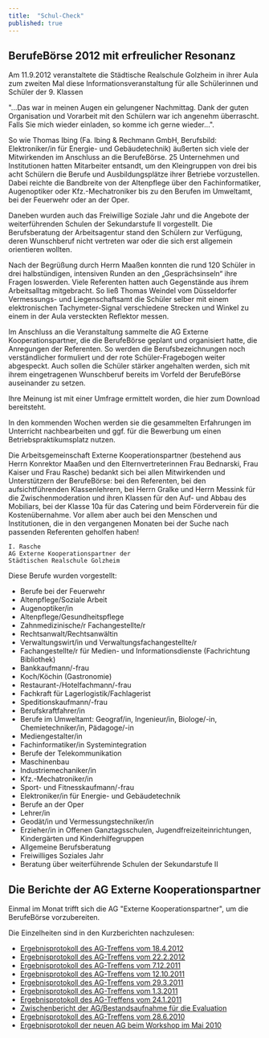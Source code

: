 ```yaml
---
title:  "Schul-Check"
published: true
---
```


## BerufeBörse 2012 mit erfreulicher Resonanz

Am 11.9.2012 veranstaltete die Städtische Realschule Golzheim in ihrer Aula zum zweiten Mal diese Informationsveranstaltung für alle Schülerinnen und Schüler der 9. Klassen

"...Das war in meinen Augen ein gelungener Nachmittag. Dank der guten Organisation und Vorarbeit mit den Schülern war ich angenehm überrascht. Falls Sie mich wieder einladen, so komme ich gerne wieder…". 

So wie Thomas Ibing (Fa. Ibing & Rechmann GmbH, Berufsbild: Elektroniker/in für Energie- und Gebäudetechnik) äußerten sich viele der Mitwirkenden im Anschluss an die BerufeBörse. 25 Unternehmen und Institutionen hatten Mitarbeiter entsandt, um den Kleingruppen von drei bis acht Schülern die Berufe und Ausbildungsplätze ihrer Betriebe vorzustellen. Dabei reichte die Bandbreite von der Altenpflege über den Fachinformatiker, Augenoptiker oder Kfz.-Mechatroniker bis zu den Berufen im Umweltamt, bei der Feuerwehr oder an der Oper. 

Daneben wurden auch das Freiwillige Soziale Jahr und die Angebote der weiterführenden Schulen der Sekundarstufe II vorgestellt. Die Berufsberatung der Arbeitsagentur stand den Schülern zur Verfügung, deren Wunschberuf nicht vertreten war oder die sich erst allgemein orientieren wollten.

Nach der Begrüßung durch Herrn Maaßen konnten die rund 120 Schüler in drei halbstündigen, intensiven Runden an den „Gesprächsinseln“ ihre Fragen loswerden. Viele Referenten hatten auch Gegenstände aus ihrem Arbeitsalltag mitgebracht. So ließ Thomas Weindel vom Düsseldorfer Vermessungs- und Liegenschaftsamt die Schüler selber mit einem elektronischen Tachymeter-Signal verschiedene Strecken und Winkel zu einem in der Aula versteckten Reflektor messen.

Im Anschluss an die Veranstaltung sammelte die AG Externe Kooperationspartner, die die BerufeBörse geplant und organisiert hatte, die Anregungen der Referenten. So werden die Berufsbezeichnungen noch verständlicher formuliert und der rote Schüler-Fragebogen weiter abgespeckt. Auch sollen die Schüler stärker angehalten werden, sich mit ihrem eingetragenen Wunschberuf bereits im Vorfeld der BerufeBörse auseinander zu setzen. 

Ihre Meinung ist mit einer Umfrage ermittelt worden, die hier zum Download bereitsteht.

In den kommenden Wochen werden sie die gesammelten Erfahrungen im Unterricht nachbearbeiten und ggf. für die Bewerbung um einen Betriebspraktikumsplatz nutzen.

Die Arbeitsgemeinschaft Externe Kooperationspartner (bestehend aus Herrn Konrektor Maaßen und den Elternvertreterinnen Frau Bednarski, Frau Kaiser und Frau Rasche) bedankt sich bei allen Mitwirkenden und Unterstützern der BerufeBörse: bei den Referenten, bei den aufsichtführenden Klassenlehrern, bei Herrn Gralke und Herrn Messink für die Zwischenmoderation und ihren Klassen für den Auf- und Abbau des Mobiliars, bei der Klasse 10a für das Catering und beim Förderverein für die Kostenübernahme. Vor allem aber auch bei den Menschen und Institutionen, die in den vergangenen Monaten bei der Suche nach passenden Referenten geholfen haben!

	I. Rasche
	AG Externe Kooperationspartner der
	Städtischen Realschule Golzheim 

Diese Berufe wurden vorgestellt:

- Berufe bei der Feuerwehr
- Altenpflege/Soziale Arbeit
- Augenoptiker/in
- Altenpflege/Gesundheitspflege
- Zahnmedizinische/r Fachangestellte/r
- Rechtsanwalt/Rechtsanwältin
- Verwaltungswirt/in und Verwaltungsfachangestellte/r
- Fachangestellte/r für Medien- und Informationsdienste (Fachrichtung Bibliothek)
- Bankkaufmann/-frau
- Koch/Köchin (Gastronomie)
- Restaurant-/Hotelfachmann/-frau
- Fachkraft für Lagerlogistik/Fachlagerist
- Speditionskaufmann/-frau
- Berufskraftfahrer/in
- Berufe im Umweltamt: Geograf/in, Ingenieur/in, Biologe/-in, Chemietechniker/in, Pädagoge/-in
- Mediengestalter/in
- Fachinformatiker/in Systemintegration
- Berufe der Telekommunikation
- Maschinenbau
- Industriemechaniker/in
- Kfz.-Mechatroniker/in
- Sport- und Fitnesskaufmann/-frau
- Elektroniker/in für Energie- und Gebäudetechnik
- Berufe an der Oper
- Lehrer/in
- Geodät/in und Vermessungstechniker/in
- Erzieher/in in Offenen Ganztagsschulen, Jugendfreizeiteinrichtungen, Kindergärten und Kinderhilfegruppen
- Allgemeine Berufsberatung
- Freiwilliges Soziales Jahr
- Beratung über weiterführende Schulen der Sekundarstufe II	  

## Die Berichte der AG Externe Kooperationspartner

Einmal im Monat trifft sich die AG "Externe Kooperationspartner", um die BerufeBörse vorzubereiten. 

Die Einzelheiten sind in den Kurzberichten nachzulesen:

- [Ergebnisprotokoll des AG-Treffens vom 18.4.2012](res/20120418-bericht-externe-kooperationspartner.pdf)
- [Ergebnisprotokoll des AG-Treffens vom 22.2.2012](res/20120222-bericht-externe-kooperationspartner.pdf)
- [Ergebnisprotokoll des AG-Treffens vom 7.12.2011](res/20111207-bericht-externe-kooperationspartner.pdf)
- [Ergebnisprotokoll des AG-Treffens vom 12.10.2011](res/20111012-bericht-externe-kooperationspartner.pdf)
- [Ergebnisprotokoll des AG-Treffens vom 29.3.2011](res/20110329-bericht-externe-kooperationspartner.pdf)
- [Ergebnisprotokoll des AG-Treffens vom 1.3.2011](res/20110301-bericht-externe-kooperationspartner.pdf)
- [Ergebnisprotokoll des AG-Treffens vom 24.1.2011](res/20110124-bericht-externe-kooperationspartner.pdf)
- [Zwischenbericht der AG/Bestandsaufnahme für die Evaluation](res/zwischenbericht-der-ag-externe-kooperationspar.pdf)
- [Ergebnisprotokoll des AG-Treffens vom 28.6.2010](res/20100628-bericht-externe-kooperationspartner.pdf)
- [Ergebnisprotokoll der neuen AG beim Workshop im Mai 2010](res/bericht-der-arbeitsgruppe-4-vom-workshop.pdf)

<!--

# Schul-Check - wie alles begann

## Wir machen uns wieder auf den Weg!

Vor fünf Jahren - aufgestört durch den Amoklauf in Erfurt - hatten wir unsere Schule in einer gemeinsamen Anstrengung von Schülern, Lehrern und Eltern mit folgenden Fragen unter die Lupe genommen:

- Was ist eine gute Schule?
- Wie kommen Eltern, Lehrer und Schüler besser ins Gespräch?
- Wie kann eine Schule heute ihre Schüler für die Zukunft fit machen?
- Wie kann die Schule ihren Beitrag für eine Erziehung zur Nachhaltigkeit leisten?
- Wie erwerben Schüler die Kompetenzen, die sie dazu befähigen, sich in einer immer komplexeren Welt zurecht zu finden und diese im Sinne der Agenda 21 mitzugestalten?

Nun - in dem Jahr, in dem unsere Schule ihren 100. Geburtstag feiert - möchten wir untersuchen, was aus unseren Vorhaben und Hoffnungen geworden ist. Was hatte Bestand? Was hat sich nicht bewährt? Woran sollten wir weiter arbeiten - und was wollen wir für die Zukunft erreichen?

So wurde in der Schulkonferenz am 29.10.2009 beschlossen, sich wieder ein Stück weiter auf den Weg zu einer im Wortsinn "guten Schule" zu machen! 

Auf diesen Seiten möchten wir in Zukunft alle Interessierten und/oder Beteiligten informieren und an den Arbeitsfortschritten teilhaben lassen. Die Arbeitsgruppen werden sich selber organisieren, so dass sich auch für die Teilnehmer eine Chance zum Mitmachen bietet, die nur wenig Zeit haben! Auch ein späterer Einstieg oder Wechsel ist möglich - wer teilnehmen möchte, wendet sich einfach bei Frau Rasche unter Schulcheck2010@web.de und erfährt von ihr, wie der Stand der Dinge ist und an wen er sich wenden kann. Wir freuen uns über jede Anregung und jede Mitwirkung!

## Ideen-Schmiede erfolgreich gestartet

Herzlichen Dank an alle Schüler, Lehrer und Eltern, die bei diesem sonnigen Wetter gekommen waren, um zum Gelingen des "Workshop Schul-Check 2010" beizutragen! 

Immerhin 36 Teilnehmer kamen am 29.5. zusammen, um Ideen auszutauschen: Was kann und muss getan werden, um das Leben und Lernen an unserer Schule weiter zu verbessern? Es hätten gerne noch ein paar Besucher mehr sein dürfen, aber auch in dieser Konstellation wurden schon gute Ergebnisse erzielt! In alle Arbeitsgruppen können weitere Mitwirkende jederzeit einsteigen! Wer Interesse hat, kann Frau Rasche unter Schulcheck2010@web.de anmailen. 

Die vier Arbeitsgruppen "Fachunterricht/Individuelle Förderung", "Schulleben/Kommunikation in der Schulgemeinschaft", "Gebäude & Gelände" und "Externe Kooperationspartner" setzten zunächst thematische Schwerpunkte. Teilweise stimmten sie schon Termine ab, bereiteten die nächsten Treffen inhaltlich vor und formulierten Kooperationsbedarf mit AGs und Schulgremien.

## Interesse an diesen Themen?

Natürlich bleiben bei einem Workshop immer Themen und Ideen, die noch nicht aufgegriffen werden konnten: 

- Unterrichtsprojekte zu „Strom-/Wassersparen/Klima/Recycling“
- Projekte zum Thema „Gesunde Ernährung“
- Konzept des Umgangs mit Hausaufgaben an der Schule
- Projekte zur Sprache und Sprachkultur
- Theaterprojekte
- Projekte zum menschlichen Miteinander in der Schule
- Entwicklung eines „Wir-Gefühls“ an unserer Schule (T-Shirts u.ä.)
- Fächerübergreifende Bearbeitung des WIU-Startprojekts zur Einschulung „Wir malen uns Erde und Menschen aus“
- Stärkere Nutzung der Aquazoo-Kooperation
- Unterstützung der Togo-AG
- Gründung einer Schüler-Firma (z.B. mit fair gehandelten Produkten)
- Kooperation/Austausch mit einer englischen Schule Bei Interesse einfach eine Email an steinberg40474@web.de

Wer sich für eines der Themen stark machen will und es mit anderen Eltern, Schülern und Lehrern zusammen nach vorne bringen möchte, braucht nur Frau Rasche von der Steuergruppe eine Email an Schulcheck@web.de zu schicken. 

Sie wird sich darum kümmern - versprochen!

- AG "Fachunterricht/Individuelle Förderung
	- Schwerpunktthema: "Bildungsoase"
	- Ziele bzw. Schwerpunktsetzung der Arbeitsgruppe: Inhaltliche Konzeption eines ‚Lernzentrums’ in einem neu zu gestaltenden Raum (Bildungsoase) im Gebäude der Realschule Golzheim.
	- Zeitplan/Verantwortlichkeiten: Frau Jansen, Herr Messink und Herr Müller erstellen gemeinsam mit der Schulleitung eine ‚Machbarkeitsstudie’ und kontaktieren im Anschluss daran die entsprechenden Entscheidungsträger bei der Stadt. Eine mögliche Räumlichkeit für das o.g. Lernzentrum wäre der ehemalige ‚Kulissenkeller’.
- AG "Gebäude & Gelände"
	- Der Bolzplatz: Der Bolzplatz hinter der Sporthalle wurde in der Projektwoche (Oktober 2010) durch einige Schüler unter Anleitung von Herrn Müller wieder freigeschnitten, ein Gärtner hat für die Abfuhr gesorgt. Wie der Bereich wieder in einen langfristig bespielbaren Zustand versetzt werden kann, wird nun beraten.  Eine Dokumentation des Zustandes vor und nach den Arbeiten wird im Zusammenhang mit der Erstellung eines Image-Videos der Schule erfolgen. Inzwischen liegt ein Antrag auf Instandsetzung des Bolzplatzes unserer Schulleitung beim Schulverwaltungsamt, das den Antrag unterstützt, seine Realisierung hängt allerdings von der Haushaltslage des Jahres 2011 ab. 
	- Instandhaltung der Räume: Von Elternseite (Frau Steinberg) kam die Anregung, dass die Klassenpflegschaftsvorsitzenden mit den Eltern ihrer Klassen über Verbesserungs- und Verschönerungsmaßnahmen beraten könnten. Eine Jury könnte am Jahresende die ansprechendsten Ergebnisse prämieren... Der Vorschlag sei hiermit in die Runde geworfen!
- AG "Schulleben/Miteinander in der Schule"
	- Der Schulsanitätsdienst: Eine neue Lehrerin an unserer Schule, Frau Rödel, will und kann aufgrund ihrer fundierten Kenntnisse Schüler als Sanitäter ausbilden. Damit ergab sich eine ideale Verbindung zum Schul-Check-Vorhaben, den Schulsanitätsdienst wieder in Gang zu bringen. Eine erste Gelegenheit, das knappe Dutzend lernbegieriger Jung-Sanitäter vorzustellen, bot sich anlässlich des 100-jährigen Schuljubiläums. Ernsthafte Hilfestellungen waren dabei - zum Glück - nicht zu leisten, aber Besucher mit leichteren Beschwerden konnte bereits geholfen werden...! 
	- Die Streitschlichter: Es wurde beim Workshop im Mai 2010 festgestellt, dass es besser wäre, wenn die Streitschlichter sich bekannter machen würden. Es findet zwar eine Vorstellung in jeder Klasse statt, aber das scheint nicht auszureichen. Insbesondere die jüngeren Jahrgangsstufen seien zu wenig informiert, an wen man sich in Problemfällen wenden kann. Vorgeschlagen wurde, eine Umfrage an alle Schüler zu starten, um eine Rückmeldung zu bekommen, was als gut empfunden wird und was zu verbessern wäre.

-->

